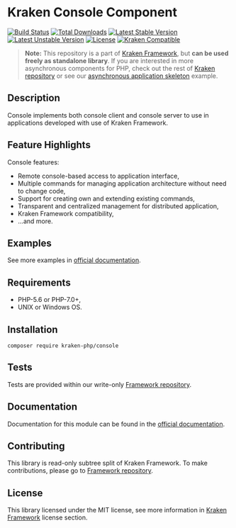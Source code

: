 # Kraken Console Component

[![Build Status](https://travis-ci.org/kraken-php/framework.svg)](https://travis-ci.org/kraken-php/framework)
[![Total Downloads](https://poser.pugx.org/kraken-php/console/downloads)](https://packagist.org/packages/kraken-php/console) 
[![Latest Stable Version](https://poser.pugx.org/kraken-php/console/v/stable)](https://packagist.org/packages/kraken-php/console) 
[![Latest Unstable Version](https://poser.pugx.org/kraken-php/console/v/unstable)](https://packagist.org/packages/kraken-php/console) 
[![License](https://poser.pugx.org/kraken-php/framework/license)](https://packagist.org/packages/kraken-php/framework)
[![Kraken Compatible](https://img.shields.io/badge/kraken-compatible-6b02af.svg)](https://github.com/kraken-php/framework)

> **Note:** This repository is a part of [Kraken Framework][3], but **can be used freely as standalone library**. If you 
are interested in more asynchronous components for PHP, check out the rest of [Kraken repository][5] or see our 
[asynchronous application skeleton][4] example.

## Description

Console implements both console client and console server to use in applications developed with use of Kraken 
Framework.

## Feature Highlights

Console features:

* Remote console-based access to application interface,
* Multiple commands for managing application architecture without need to change code,
* Support for creating own and extending existing commands,
* Transparent and centralized management for distributed application,
* Kraken Framework compatibility,
* ...and more.

## Examples

See more examples in [official documentation][2].

## Requirements

* PHP-5.6 or PHP-7.0+,
* UNIX or Windows OS.

## Installation

```
composer require kraken-php/console
```

## Tests

Tests are provided within our write-only [Framework repository][3].

## Documentation

Documentation for this module can be found in the [official documentation][2].

## Contributing

This library is read-only subtree split of Kraken Framework. To make contributions, please go to [Framework repository][3].

## License

This library licensed under the MIT license, see more information in [Kraken Framework][3] license section.

[1]: http://kraken-php.com
[2]: http://kraken-php.com/docs/api-console
[3]: https://github.com/kraken-php/framework
[4]: https://github.com/kraken-php/kraken
[5]: https://github.com/kraken-php
